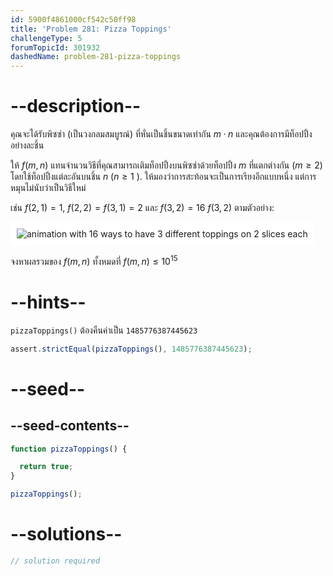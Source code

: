 ```yaml
---
id: 5900f4861000cf542c50ff98
title: 'Problem 281: Pizza Toppings'
challengeType: 5
forumTopicId: 301932
dashedName: problem-281-pizza-toppings
---
```


# --description--

คุณจะได้รับพิซซ่า (เป็นวงกลมสมบูรณ์) ที่หั่นเป็นชิ้นขนาดเท่ากัน $m·n$ และคุณต้องการมีท็อปปิ้งอย่างละชิ้น

ให้ $f(m,n)$ แทนจำนวนวิธีที่คุณสามารถเติมท็อปปิ้งบนพิซซ่าด้วยท็อปปิ้ง $m$ ที่แตกต่างกัน ($m ≥ 2$) โดยใช้ท็อปปิ้งแต่ละอันบนชิ้น $n$ ($n ≥ 1$ ). ให้มองว่าการสะท้อนจะเป็นการเรียงอีกแบบหนึ่ง แต่การหมุนไม่นับว่าเป็นวิธีใหม่

เช่น $f(2,1) = 1$, $f(2,2) = f(3,1) = 2$ และ $f(3,2) = 16$ $f(3,2)$ ตามตัวอย่าง:

<img class="img-responsive center-block" alt="animation with 16 ways to have 3 different toppings on 2 slices each" src="https://cdn.freecodecamp.org/curriculum/project-euler/pizza-toppings.gif" style="background-color: white; padding: 10px;">

จงหาผลรวมของ $f(m,n)$ ทั้งหมดที่ $f(m,n) ≤ {10}^{15}$

# --hints--

`pizzaToppings()` ต้องคืนค่าเป็น `1485776387445623`

```js
assert.strictEqual(pizzaToppings(), 1485776387445623);
```

# --seed--

## --seed-contents--

```js
function pizzaToppings() {

  return true;
}

pizzaToppings();
```

# --solutions--

```js
// solution required
```
